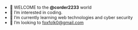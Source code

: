 - 👋 WELCOME to the **@corder2233** world
- 👀 I’m interested in coding.   
- 🌱 I’m currently learning web technologies and cyber security
- 💞️ I’m looking to foxfolk0@gmail.com

<!---
corder2233/corder2233 is a ✨ special ✨ repository because its `README.md` (this file) appears on your GitHub profile.
You can click the Preview link to take a look at your changes.
--->
